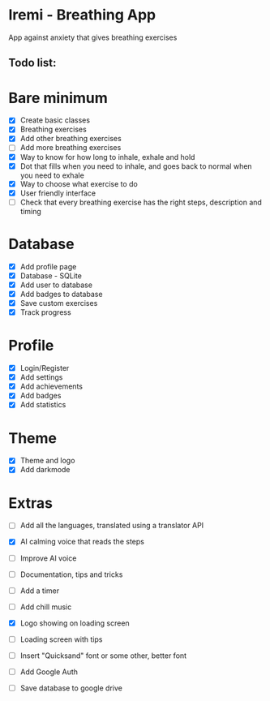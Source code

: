 # Iremi - Breathing App

App against anxiety that gives breathing exercises

## Todo list:

# Bare minimum

- [x] Create basic classes
- [x] Breathing exercises
- [x] Add other breathing exercises
- [ ] Add more breathing exercises
- [x] Way to know for how long to inhale, exhale and hold
- [x] Dot that fills when you need to inhale, and goes back to normal when you need to exhale
- [x] Way to choose what exercise to do
- [x] User friendly interface
- [ ] Check that every breathing exercise has the right steps, description and timing

# Database

- [x] Add profile page
- [x] Database - SQLite
- [x] Add user to database
- [x] Add badges to database
- [x] Save custom exercises
- [x] Track progress

# Profile

- [x] Login/Register
- [x] Add settings
- [x] Add achievements
- [x] Add badges
- [x] Add statistics

# Theme

- [x] Theme and logo
- [x] Add darkmode

# Extras

- [ ] Add all the languages, translated using a translator API
- [x] AI calming voice that reads the steps
- [ ] Improve AI voice
- [ ] Documentation, tips and tricks
- [ ] Add a timer
- [ ] Add chill music
- [x] Logo showing on loading screen
- [ ] Loading screen with tips
- [ ] Insert "Quicksand" font or some other, better font
- [ ] Add Google Auth
- [ ] Save database to google drive

